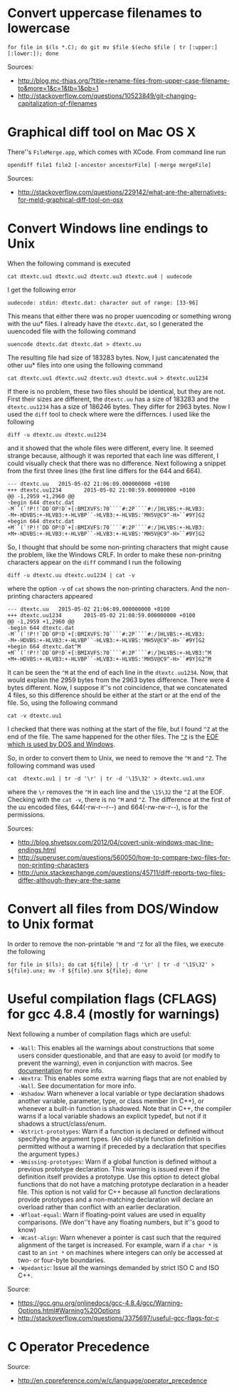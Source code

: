 Convert uppercase filenames to lowercase
=========================================

	for file in $(ls *.C); do git mv $file $(echo $file | tr [:upper:] [:lower:]); done

Sources:
*   http://blog.mc-thias.org/?title=rename-files-from-upper-case-filename-to&more=1&c=1&tb=1&pb=1
*   http://stackoverflow.com/questions/10523849/git-changing-capitalization-of-filenames


Graphical diff tool on Mac OS X
================================

There''s `FileMerge.app`, which comes with XCode. From command line run

	opendiff file1 file2 [-ancestor ancestorFile] [-merge mergeFile]

Sources:
*   http://stackoverflow.com/questions/229142/what-are-the-alternatives-for-meld-graphical-diff-tool-on-osx


Convert Windows line endings to Unix
=====================================

When the following command is executed


	cat dtextc.uu1 dtextc.uu2 dtextc.uu3 dtextc.uu4 | uudecode


I get the following error


	uudecode: stdin: dtextc.dat: character out of range: [33-96]


This means that either there was no proper uuencoding or something wrong with the uu* files. I already have the `dtextc.dat`,
so I generated the uuencoded file with the following command


	uuencode dtextc.dat dtextc.dat > dtextc.uu


The resulting file had size of 183283 bytes. Now, I just cancatenated the other uu* files into one using the following command


	cat dtextc.uu1 dtextc.uu2 dtextc.uu3 dtextc.uu4 > dtextc.uu1234


If there is no problem, these two files should be identical, but they are not. First their sizes are different, the `dtextc.uu`
has a size of 183283 and the `dtextc.uu1234` has a size of 186246 bytes. They differ for 2963 bytes. Now I used the `diff` tool
to check where were the differnces. I used like the following


	diff -u dtextc.uu dtextc.uu1234


and it showed that the whole files were different, every line. It seemed strange because, although it was reported that each line
was different, I could visually check that there was no difference. Next following a snippet from the first three lines (the first
line differs for the 644 and 664).


	--- dtextc.uu   2015-05-02 21:06:09.000000000 +0100
	+++ dtextc.uu1234       2015-05-02 21:08:59.000000000 +0100
	@@ -1,2959 +1,2960 @@
	-begin 644 dtextc.dat
	-M``(`!P!!`DD`OP!D`+[:BMIXVFS:70````#:2P````#:/]HLVBS:+-HLVB3:
	-M+-HDVBS:+-HLVB3:+-HLVBP``-HLVB3:+-HLVBS:'MH5V@C9^-H>``#9Y]G2
	+begin 664 dtextc.dat
	+M``(`!P!!`DD`OP!D`+[:BMIXVFS:70````#:2P````#:/]HLVBS:+-HLVB3:
	+M+-HDVBS:+-HLVB3:+-HLVBP``-HLVB3:+-HLVBS:'MH5V@C9^-H>``#9Y]G2


So, I thought that should be some non-printing characters that might cause the problem, like the Windows CRLF. In order to make these
non-prinitng characters appear on the `diff` command I run the following


	diff -u dtextc.uu dtextc.uu1234 | cat -v


where the option `-v` of `cat` shows the non-printing characters. And the non-printing characters appeared


	--- dtextc.uu   2015-05-02 21:06:09.000000000 +0100
	+++ dtextc.uu1234       2015-05-02 21:08:59.000000000 +0100
	@@ -1,2959 +1,2960 @@
	-begin 644 dtextc.dat
	-M``(`!P!!`DD`OP!D`+[:BMIXVFS:70````#:2P````#:/]HLVBS:+-HLVB3:
	-M+-HDVBS:+-HLVB3:+-HLVBP``-HLVB3:+-HLVBS:'MH5V@C9^-H>``#9Y]G2
	+begin 664 dtextc.dat^M
	+M``(`!P!!`DD`OP!D`+[:BMIXVFS:70````#:2P````#:/]HLVBS:+-HLVB3:^M
	+M+-HDVBS:+-HLVB3:+-HLVBP``-HLVB3:+-HLVBS:'MH5V@C9^-H>``#9Y]G2^M


It can be seen the `^M` at the end of each line in the `dtextc.uu1234`. Now, that would explain the 2959 bytes from the 2963 bytes
difference. There were 4 bytes different. Now, I suppose it''s not coincidence, that we concatenated 4 files, so this difference
should be either at the start or at the end of the file. So, using the following command


	cat -v dtextc.uu1


I checked that there was nothing at the start of the file, but I found `^Z` at the end of the file. The same happened for the other
files. The [`^Z`](http://en.wikipedia.org/wiki/Substitute_character) is the [EOF which is used by DOS and Windows](http://en.wikipedia.org/wiki/End-of-file#EOF%20character).

So, in order to convert them to Unix, we need to remove the `^M` and `^Z`. The following command was used


	cat  dtextc.uu1 | tr -d '\r' | tr -d '\15\32' > dtextc.uu1.unx


where the `\r` removes the `^M` in each line and the `\15\32` the `^Z` at the EOF. Checking with the `cat -v`, there is no `^M` and `^Z`.
The difference at the first of the uu encoded files, 644(-rw-r--r--) and 664(-rw-rw-r--), is for the permissions.

Sources:
*   http://blog.shvetsov.com/2012/04/covert-unix-windows-mac-line-endings.html
*   http://superuser.com/questions/560050/how-to-compare-two-files-for-non-printing-characters
*   http://unix.stackexchange.com/questions/45711/diff-reports-two-files-differ-although-they-are-the-same


Convert all files from DOS/Window to Unix format
=================================================

In order to remove the non-printable `^M` and `^Z` for all the files, we execute the following


	for file in $(ls); do cat ${file} | tr -d '\r' | tr -d '\15\32' > ${file}.unx; mv -f ${file}.unx ${file}; done


Useful compilation flags (CFLAGS) for gcc 4.8.4 (mostly for warnings)
=====================================================================

Next following a number of compilation flags which are useful:
*   `-Wall`: This enables all the warnings about constructions that some users consider questionable, and that are easy to avoid
    (or modify to prevent the warning), even in conjunction with macros. See
    [documentation](https://gcc.gnu.org/onlinedocs/gcc-4.8.4/gcc/Warning-Options.html#Warning%20Options) for more info.
*   `-Wextra`: This enables some extra warning flags that are not enabled by `-Wall`. See documentation for more info.
*   `-Wshadow`: Warn whenever a local variable or type declaration shadows another variable, parameter, type, or class member (in C++),
    or whenever a built-in function is shadowed. Note that in C++, the compiler warns if a local variable shadows an explicit typedef,
    but not if it shadows a struct/class/enum.
*   `-Wstrict-prototypes`: Warn if a function is declared or defined without specifying the argument types. (An old-style function definition
    is permitted without a warning if preceded by a declaration that specifies the argument types.)
*   `-Wmissing-prototypes`: Warn if a global function is defined without a previous prototype declaration. This warning is issued even if the definition
    itself provides a prototype. Use this option to detect global functions that do not have a matching prototype declaration in a header file.
    This option is not valid for C++ because all function declarations provide prototypes and a non-matching declaration will declare an overload rather
    than conflict with an earlier declaration.
*   `-Wfloat-equal`: Warn if floating-point values are used in equality comparisons. (We don''t have any floating numbers, but it''s good to know)
*   `-Wcast-align`: Warn whenever a pointer is cast such that the required alignment of the target is increased. For example, warn if a `char *` is cast
    to an `int *` on machines where integers can only be accessed at two- or four-byte boundaries.
*   `-Wpedantic`: Issue all the warnings demanded by strict ISO C and ISO C++.

Source:
*   https://gcc.gnu.org/onlinedocs/gcc-4.8.4/gcc/Warning-Options.html#Warning%20Options
*   http://stackoverflow.com/questions/3375697/useful-gcc-flags-for-c


C Operator Precedence
======================

Source:
*   http://en.cppreference.com/w/c/language/operator_precedence
